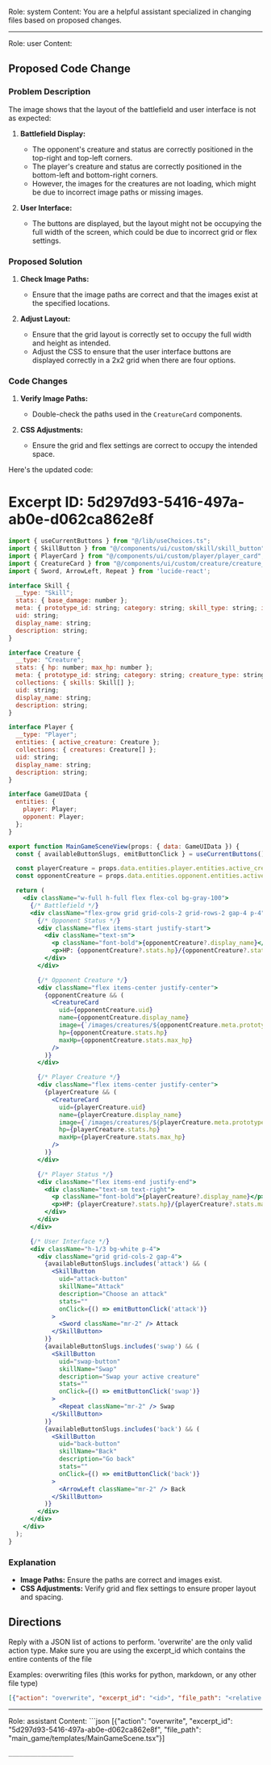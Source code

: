 Role: system
Content: You are a helpful assistant specialized in changing files based on proposed changes.
__________________
Role: user
Content: 
## Proposed Code Change
### Problem Description

The image shows that the layout of the battlefield and user interface is not as expected:

1. **Battlefield Display:**
   - The opponent's creature and status are correctly positioned in the top-right and top-left corners.
   - The player's creature and status are correctly positioned in the bottom-left and bottom-right corners.
   - However, the images for the creatures are not loading, which might be due to incorrect image paths or missing images.

2. **User Interface:**
   - The buttons are displayed, but the layout might not be occupying the full width of the screen, which could be due to incorrect grid or flex settings.

### Proposed Solution

1. **Check Image Paths:**
   - Ensure that the image paths are correct and that the images exist at the specified locations.

2. **Adjust Layout:**
   - Ensure that the grid layout is correctly set to occupy the full width and height as intended.
   - Adjust the CSS to ensure that the user interface buttons are displayed correctly in a 2x2 grid when there are four options.

### Code Changes

1. **Verify Image Paths:**
   - Double-check the paths used in the `CreatureCard` components.

2. **CSS Adjustments:**
   - Ensure the grid and flex settings are correct to occupy the intended space.

Here's the updated code:

# Excerpt ID: 5d297d93-5416-497a-ab0e-d062ca862e8f
```jsx main_game/templates/MainGameScene.tsx
import { useCurrentButtons } from "@/lib/useChoices.ts";
import { SkillButton } from "@/components/ui/custom/skill/skill_button";
import { PlayerCard } from "@/components/ui/custom/player/player_card";
import { CreatureCard } from "@/components/ui/custom/creature/creature_card";
import { Sword, ArrowLeft, Repeat } from 'lucide-react';

interface Skill {
  __type: "Skill";
  stats: { base_damage: number };
  meta: { prototype_id: string; category: string; skill_type: string; is_physical: boolean };
  uid: string;
  display_name: string;
  description: string;
}

interface Creature {
  __type: "Creature";
  stats: { hp: number; max_hp: number };
  meta: { prototype_id: string; category: string; creature_type: string };
  collections: { skills: Skill[] };
  uid: string;
  display_name: string;
  description: string;
}

interface Player {
  __type: "Player";
  entities: { active_creature: Creature };
  collections: { creatures: Creature[] };
  uid: string;
  display_name: string;
  description: string;
}

interface GameUIData {
  entities: {
    player: Player;
    opponent: Player;
  };
}

export function MainGameSceneView(props: { data: GameUIData }) {
  const { availableButtonSlugs, emitButtonClick } = useCurrentButtons();

  const playerCreature = props.data.entities.player.entities.active_creature;
  const opponentCreature = props.data.entities.opponent.entities.active_creature;

  return (
    <div className="w-full h-full flex flex-col bg-gray-100">
      {/* Battlefield */}
      <div className="flex-grow grid grid-cols-2 grid-rows-2 gap-4 p-4">
        {/* Opponent Status */}
        <div className="flex items-start justify-start">
          <div className="text-sm">
            <p className="font-bold">{opponentCreature?.display_name}</p>
            <p>HP: {opponentCreature?.stats.hp}/{opponentCreature?.stats.max_hp}</p>
          </div>
        </div>

        {/* Opponent Creature */}
        <div className="flex items-center justify-center">
          {opponentCreature && (
            <CreatureCard
              uid={opponentCreature.uid}
              name={opponentCreature.display_name}
              image={`/images/creatures/${opponentCreature.meta.prototype_id}_front.png`}
              hp={opponentCreature.stats.hp}
              maxHp={opponentCreature.stats.max_hp}
            />
          )}
        </div>

        {/* Player Creature */}
        <div className="flex items-center justify-center">
          {playerCreature && (
            <CreatureCard
              uid={playerCreature.uid}
              name={playerCreature.display_name}
              image={`/images/creatures/${playerCreature.meta.prototype_id}_back.png`}
              hp={playerCreature.stats.hp}
              maxHp={playerCreature.stats.max_hp}
            />
          )}
        </div>

        {/* Player Status */}
        <div className="flex items-end justify-end">
          <div className="text-sm text-right">
            <p className="font-bold">{playerCreature?.display_name}</p>
            <p>HP: {playerCreature?.stats.hp}/{playerCreature?.stats.max_hp}</p>
          </div>
        </div>
      </div>

      {/* User Interface */}
      <div className="h-1/3 bg-white p-4">
        <div className="grid grid-cols-2 gap-4">
          {availableButtonSlugs.includes('attack') && (
            <SkillButton
              uid="attack-button"
              skillName="Attack"
              description="Choose an attack"
              stats=""
              onClick={() => emitButtonClick('attack')}
            >
              <Sword className="mr-2" /> Attack
            </SkillButton>
          )}
          {availableButtonSlugs.includes('swap') && (
            <SkillButton
              uid="swap-button"
              skillName="Swap"
              description="Swap your active creature"
              stats=""
              onClick={() => emitButtonClick('swap')}
            >
              <Repeat className="mr-2" /> Swap
            </SkillButton>
          )}
          {availableButtonSlugs.includes('back') && (
            <SkillButton
              uid="back-button"
              skillName="Back"
              description="Go back"
              stats=""
              onClick={() => emitButtonClick('back')}
            >
              <ArrowLeft className="mr-2" /> Back
            </SkillButton>
          )}
        </div>
      </div>
    </div>
  );
}
```

### Explanation

- **Image Paths:** Ensure the paths are correct and images exist.
- **CSS Adjustments:** Verify grid and flex settings to ensure proper layout and spacing.

## Directions
Reply with a JSON list of actions to perform. 'overwrite' are the only valid action type. 
Make sure you are using the excerpt_id which contains the entire contents of the file

Examples:
overwriting files (this works for python, markdown, or any other file type)
```json output_example1
[{"action": "overwrite", "excerpt_id": "<id>", "file_path": "<relative file path>"}]
```

__________________
Role: assistant
Content: ```json
[{"action": "overwrite", "excerpt_id": "5d297d93-5416-497a-ab0e-d062ca862e8f", "file_path": "main_game/templates/MainGameScene.tsx"}]
```
__________________
